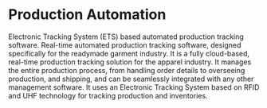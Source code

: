 # Production Automation
Electronic Tracking System (ETS) based automated production tracking software.
Real-time automated production tracking software, designed specifically for the readymade garment industry. It is a fully cloud-based, real-time production tracking solution for the apparel industry. It manages the entire production process, from handling order details to overseeing production, and shipping, and can be seamlessly integrated with any other management software. It uses an Electronic Tracking System based on RFID and UHF technology for tracking production and inventories.